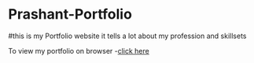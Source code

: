 # Prashant-Portfolio

#this is my Portfolio website it tells a lot about my profession and skillsets

To view my portfolio on browser -[click here](https://prashant-dev-portfolio.netlify.app/)
